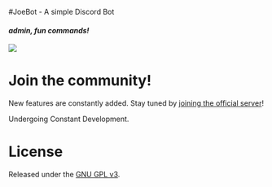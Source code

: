 #JoeBot - A simple Discord Bot
#### *admin, fun commands!*
[<img src="https://img.shields.io/badge/discord-js-green.svg">](http://github.com/gohjoseph/JoeBot)

# Join the community!

New features are constantly added. Stay tuned by [joining the official server](https://discord.gg/vmggaYn)!

Undergoing Constant Development.
# License

Released under the [GNU GPL v3](LICENSE).
